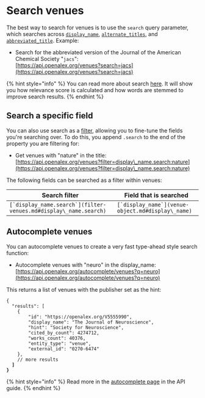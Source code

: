 # Search venues

The best way to search for venues is to use the `search` query parameter, which searches across [`display_name`](venue-object.md#display\_name), [`alternate_titles`](venue-object.md#alternate\_titles), and [`abbreviated_title`](venue-object.md#abbreviated\_title). Example:

* Search for the abbreviated version of the Journal of the American Chemical Society "`jacs`":\
  [https://api.openalex.org/venues?search=jacs](https://api.openalex.org/venues?search=jacs)

{% hint style="info" %}
You can read more about search [here](../../how-to-use-the-api/get-lists-of-entities/search-entities.md). It will show you how relevance score is calculated and how words are stemmed to improve search results.
{% endhint %}

## Search a specific field

You can also use search as a [filter](../../how-to-use-the-api/get-lists-of-entities/filter-entity-lists.md), allowing you to fine-tune the fields you're searching over. To do this, you append `.search` to the end of the property you are filtering for:

* Get venues with "nature" in the title:\
  [https://api.openalex.org/venues?filter=display\_name.search:nature](https://api.openalex.org/venues?filter=display\_name.search:nature)

The following fields can be searched as a filter within venues:

| Search filter                                                      | Field that is searched                              |
| ------------------------------------------------------------------ | --------------------------------------------------- |
| ``[`display_name.search`](filter-venues.md#display\_name.search)`` | ``[`display_name`](venue-object.md#display\_name)`` |

## Autocomplete venues

You can autocomplete venues to create a very fast type-ahead style search function:

* Autocomplete venues with "neuro" in the display\_name:\
  [https://api.openalex.org/autocomplete/venues?q=neuro](https://api.openalex.org/autocomplete/venues?q=neuro)

This returns a list of venues with the publisher set as the hint:

<pre class="language-json"><code class="lang-json">{ 
  "results": [
    {
        "id": "https://openalex.org/V5555990",
        "display_name": "The Journal of Neuroscience",
        "hint": "Society for Neuroscience",
        "cited_by_count": 4274712,
        "works_count": 40376,
        "entity_type": "venue",
        "external_id": "0270-6474"
    },
    // more results
<strong>  ]
</strong><strong>}
</strong></code></pre>

{% hint style="info" %}
Read more in the [autocomplete page](../../how-to-use-the-api/get-lists-of-entities/autocomplete-entities.md) in the API guide.
{% endhint %}
